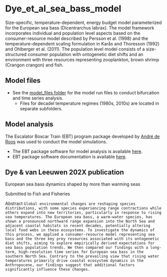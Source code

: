 # Dye_et_al_sea_bass_model
Size-specific, temperature-dependent, energy budget model parameterized for the European sea bass (Dicentrarchus labrax). 
The model framework incorporates individual and population level aspects based on the consumer-resource model described by Persson et al. (1998) and the temperature-dependent scaling formulation in Karås and Thoresson (1992) and Ohlberger et al. (2011).
The population level model consists of a size-structured consumer population with ontogenetic diet shifts and an environment with three resources representing zooplankton, brown shrimp (Crangon crangon) and fish. 

## Model files
-  See the [model_files folder](https://github.com/bassdye/Dye_et_al_seabass_model/tree/main/model_files) for the model run files to conduct bifurcation and time series analysis.
    - Files for decadel temperature regimes (1980s, 2010s) are located in separate subfolders.

## Model analysis
The Escalator Boxcar Train (EBT) program package developed by [André de Roos](https://staff.fnwi.uva.nl/a.m.deroos/index.html) was used to conduct the model simulations.
- The EBT package software for model analysis is available [here](https://staff.fnwi.uva.nl/a.m.deroos/EBT/Software/index.html). 
- EBT package software documentation is available [here](https://staff.fnwi.uva.nl/a.m.deroos/EBT/Documentation/index.html).

## Dye & van Leeuwen 202X publication
European sea bass dynamics shaped by more than warming seas

Submitted to Fish and Fisheries

Abstract
`Global environmental changes are reshaping species distributions, with some species experiencing range contractions while others expand into new territories, particularly in response to rising sea temperatures. The European sea bass, a warm-water species, has shown a pronounced northward range expansion into the North Sea and adjacent coastal habitats in recent decades, potentially altering local food webs in these ecosystems. To investigate the dynamics of this process, we applied a consumer-resource model representing sea bass and the three key prey resources associated with its ontogenetic diet shifts, aiming to explore empirically derived expectations for sea bass population trends. We then compared our findings with a long-term, high-resolution time series for European sea bass in the southern North Sea. Contrary to the prevailing view that rising water temperatures primarily drive coastal ecosystem dynamics in the Anthropocene, our findings suggest that additional factors significantly influence these changes.
`

